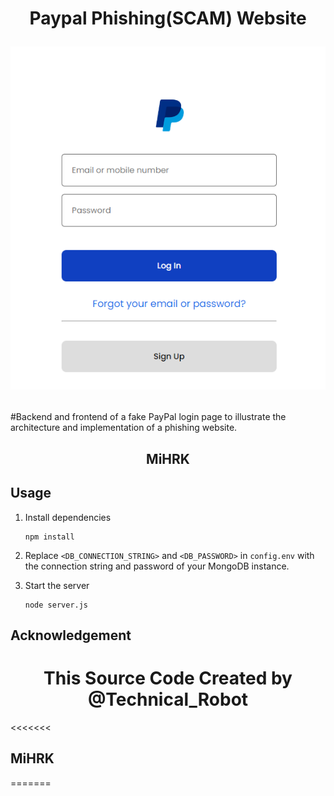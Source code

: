<h1 align="center">Paypal Phishing(SCAM) Website 


![phishing-page](./phishing_page.png)
</h1>

#Backend and frontend of a fake PayPal login page to illustrate the architecture and implementation of a phishing website.
<h2 align="center"> MiHRK </h2>

## Usage

1. Install dependencies

    ```
    npm install
    ```

2. Replace `<DB_CONNECTION_STRING>` and `<DB_PASSWORD>` in `config.env` with the connection string and password of your MongoDB instance.

3. Start the server

    ```
    node server.js
    ```

## Acknowledgement
<h1 align="center">This Source Code Created by @Technical_Robot </h1>

<<<<<<<
## MiHRK
=======
>>>>>>
